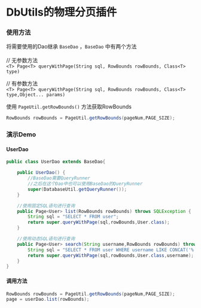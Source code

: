 # DbUtils的物理分页插件

### 使用方法

将需要使用的Dao继承 `BaseDao` ，`BaseDao` 中有两个方法<br/>
<br/>
// 无参数方法<br/>
`<T> Page<T> queryWithPage(String sql, RowBounds rowBounds, Class<T> type)`<br/>

// 有参数方法<br/>
`<T> Page<T> queryWithPage(String sql, RowBounds rowBounds, Class<T> type,Object... params)`
<br/>

使用 `PageUtil.getRowBounds()` 方法获取RowBounds<br/>
```Java
RowBounds rowBounds = PageUtil.getRowBounds(pageNum,PAGE_SIZE);
```

### 演示Demo
#### UserDao

```Java
public class UserDao extends BaseDao{

    public UserDao() {
        //BaseDao需要QueryRunner
        //之后在这个Dao中也可以使用BaseDao的QueryRunner
        super(DatabaseUtil.getQueryRunner());
    }

    //使用固定SQL语句进行查询
    public Page<User> list(RowBounds rowBounds) throws SQLException {
        String sql = "SELECT * FROM user";
        return super.queryWithPage(sql,rowBounds,User.class);
    }

    //使用动态SQL语句进行查询
    public Page<User> search(String username,RowBounds rowBounds) throws SQLException {
        String sql = "SELECT * FROM user WHERE username LIKE CONCAT('%',?,'%')";
        return super.queryWithPage(sql,rowBounds,User.class,username);
    }
}
```

#### 调用方法
```Java
RowBounds rowBounds = PageUtil.getRowBounds(pageNum,PAGE_SIZE);
page = userDao.list(rowBounds);
```

